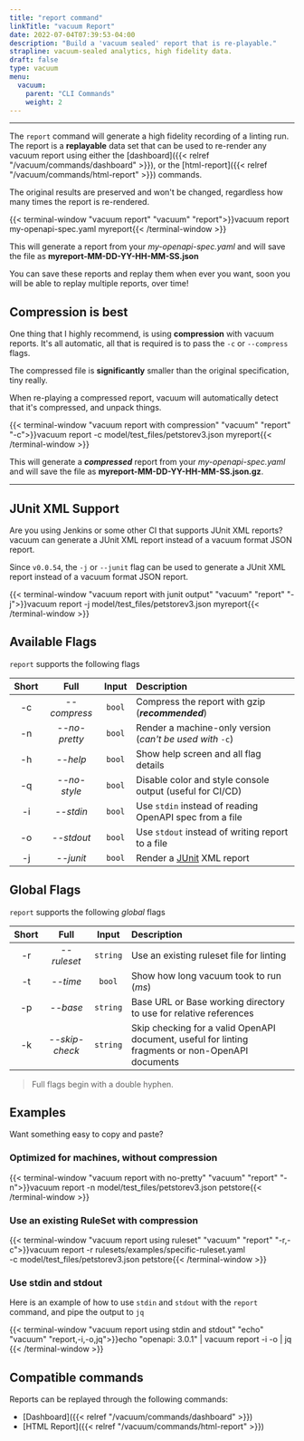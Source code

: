 ```yaml
---
title: "report command"
linkTitle: "vacuum Report"
date: 2022-07-04T07:39:53-04:00
description: "Build a 'vacuum sealed' report that is re-playable."
strapline: vacuum-sealed analytics, high fidelity data.
draft: false
type: vacuum
menu:
  vacuum:
    parent: "CLI Commands"
    weight: 2
---
```


---

The `report` command will generate a high fidelity recording of a linting run. The report is a **replayable**
data set that can be used to re-render any vacuum report using either the
[dashboard]({{< relref "/vacuum/commands/dashboard" >}}), or the [html-report]({{< relref "/vacuum/commands/html-report" >}})
commands.

The original results are preserved and won't be changed, regardless how many times the report is re-rendered. 

{{< terminal-window 
    "vacuum report" 
    "vacuum" 
    "report">}}vacuum report my-openapi-spec.yaml myreport{{< /terminal-window >}}

This will generate a report from your _my-openapi-spec.yaml_ and will save the file as **myreport-MM-DD-YY-HH-MM-SS.json**

You can save these reports and replay them when ever you want, soon you will be able to replay multiple reports, over time!

## Compression is best

One thing that I highly recommend, is using **compression** with vacuum reports. It's all automatic, all that is required
is to pass the `-c` or `--compress` flags.

The compressed file is **significantly** smaller than the original specification, tiny really.

When re-playing a compressed report, vacuum will automatically detect that it's compressed, and unpack things.

{{< terminal-window
"vacuum report with compression"
"vacuum"
"report" "-c">}}vacuum report -c model/test_files/petstorev3.json myreport{{< /terminal-window >}}

This will generate a **_compressed_** report from your _my-openapi-spec.yaml_ and will save the file as 
**myreport-MM-DD-YY-HH-MM-SS.json.gz**.

---

## JUnit XML Support

Are you using Jenkins or some other CI that supports JUnit XML reports? vacuum can generate a JUnit XML report
instead of a vacuum format JSON report.

Since `v0.0.54`, the `-j` or `--junit` flag can be used to generate a JUnit XML report instead of a vacuum format JSON report.

{{< terminal-window
"vacuum report with junit output"
"vacuum"
"report" "-j">}}vacuum report -j model/test_files/petstorev3.json myreport{{< /terminal-window >}}

## Available Flags

`report` supports the following flags

| Short |     Full      |  Input  | Description                                                        |
|:-----:|:-------------:|:-------:|:-------------------------------------------------------------------|
|  -c   | _--compress_  | `bool`  | Compress the report with gzip (**_recommended_**)                  |
|  -n   | _--no-pretty_ | `bool`  | Render a machine-only version (_can't be used with_ `-c`)          |
|  -h   |   _--help_    | `bool`  | Show help screen and all flag details                              |
|  -q   | _--no-style_  | `bool`  | Disable color and style console output (useful for CI/CD)          |
|  -i   |   _--stdin_   | `bool`  | Use `stdin` instead of reading OpenAPI spec from a file            |
|  -o   |  _--stdout_   | `bool`  | Use `stdout` instead of writing report to a file                   |
|  -j   |   _--junit_   | `bool`  | Render a [JUnit](https://github.com/testmoapp/junitxml) XML report |

## Global Flags

`report` supports the following _global_ flags

| Short |     Full     |  Input   | Description                                                        |
|:-----:|:------------:|:--------:|:-------------------------------------------------------------------|
|  -r   | _--ruleset_  | `string` | Use an existing ruleset file for linting                           |
|  -t   |   _--time_   |  `bool`  | Show how long vacuum took to run (_ms_)                            |
|  -p   | _--base_     | `string` | Base URL or Base working directory to use for relative references  |
|  -k   | _--skip-check_ | `string` | Skip checking for a valid OpenAPI document, useful for linting fragments or non-OpenAPI documents    |

> Full flags begin with a double hyphen.

## Examples

Want something easy to copy and paste?

### Optimized for machines, without compression

{{< terminal-window
"vacuum report with no-pretty"
"vacuum"
"report"
"-n">}}vacuum report -n model/test_files/petstorev3.json petstore{{< /terminal-window >}}

### Use an existing RuleSet with compression

{{< terminal-window
"vacuum report using ruleset"
"vacuum"
"report"
"-r,-c">}}vacuum report -r rulesets/examples/specific-ruleset.yaml \
-c model/test_files/petstorev3.json petstore{{< /terminal-window >}}

### Use stdin and stdout

Here is an example of how to use `stdin` and `stdout` with the `report` command, and pipe
the output to `jq`

{{< terminal-window
"vacuum report using stdin and stdout"
"echo"
"vacuum"
"report,-i,-o,jq">}}echo "openapi: 3.0.1" | vacuum report -i -o | jq {{< /terminal-window >}}



## Compatible commands

Reports can be replayed through the following commands: 

- [Dashboard]({{< relref "/vacuum/commands/dashboard" >}})
- [HTML Report]({{< relref "/vacuum/commands/html-report" >}})